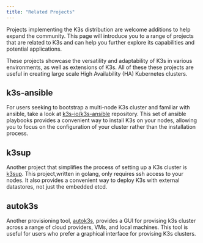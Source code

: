 ```yaml
---
title: "Related Projects"
---
```


Projects implementing the K3s distribution are welcome additions to help expand the community. This page will introduce you to a range of projects that are related to K3s and can help you further explore its capabilities and potential applications.

These projects showcase the versatility and adaptability of K3s in various environments, as well as extensions of K3s. All of these these projects are useful in creating large scale High Availability (HA) Kubernetes clusters.

## k3s-ansible

For users seeking to bootstrap a multi-node K3s cluster and familiar with ansible, take a look at [k3s-io/k3s-ansible](https://github.com/k3s-io/k3s-ansible) repository. This set of ansible playbooks provides a convenient way to install K3s on your nodes, allowing you to focus on the configuration of your cluster rather than the installation process.

## k3sup

Another project that simplifies the process of setting up a K3s cluster is [k3sup](https://github.com/alexellis/k3sup). This project,written in golang, only requires ssh access to your nodes. It also provides a convenient way to deploy K3s with external datastores, not just the embedded etcd.

## autok3s

Another provisioning tool, [autok3s](https://github.com/cnrancher/autok3s), provides a GUI for provising k3s cluster across a range of cloud providers, VMs, and local machines. This tool is useful for users who prefer a graphical interface for provising K3s clusters. 